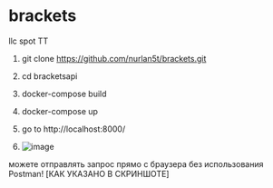 # brackets
llc spot TT

1) git clone https://github.com/nurlan5t/brackets.git

2) cd bracketsapi

3) docker-compose build

4) docker-compose up

5) go to http://localhost:8000/

6) ![image](https://github.com/nurlan5t/brackets/assets/18749849/be44dce7-c80d-49bf-a60b-34c4589ccc54)

можете отправлять запрос прямо с браузера без использования Postman! [КАК УКАЗАНО В СКРИНШОТЕ]


